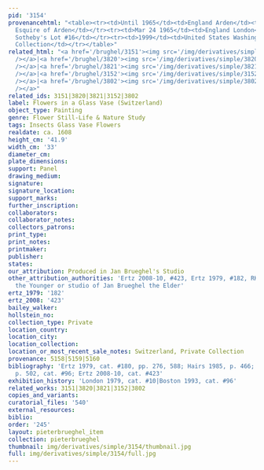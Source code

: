 ```yaml
---
pid: '3154'
provenancehtml: "<table><tr><td>Until 1965</td><td>England Arden</td><td>Desmond O'Brian
  Esquire of Arden</td></tr><tr><td>Mar 24 1965</td><td>England London</td><td>Sale
  Sotheby's Lot #16</td></tr><tr><td>1999</td><td>United States Washington DC</td><td>Private
  Collection</td></tr></table>"
related_html: "<a href='/brughel/3151'><img src='/img/derivatives/simple/3151/thumbnail.jpg'
  /></a>|<a href='/brughel/3820'><img src='/img/derivatives/simple/3820/thumbnail.jpg'
  /></a>|<a href='/brughel/3821'><img src='/img/derivatives/simple/3821/thumbnail.jpg'
  /></a>|<a href='/brughel/3152'><img src='/img/derivatives/simple/3152/thumbnail.jpg'
  /></a>|<a href='/brughel/3802'><img src='/img/derivatives/simple/3802/thumbnail.jpg'
  /></a>"
related_ids: 3151|3820|3821|3152|3802
label: Flowers in a Glass Vase (Switzerland)
object_type: Painting
genre: Flower Still-Life & Nature Study
tags: Insects Glass Vase Flowers
realdate: ca. 1608
height_cm: '41.9'
width_cm: '33'
diameter_cm:
plate_dimensions:
support: Panel
drawing_medium:
signature:
signature_location:
support_marks:
further_inscription:
collaborators:
collaborator_notes:
collectors_patrons:
print_type:
print_notes:
printmaker:
publisher:
states:
our_attribution: Produced in Jan Brueghel's Studio
other_attribution_authorities: 'Ertz 2008-10, #423, Ertz 1979, #182, RKD as Jan Brueghel
  the Younger or studio of Jan Brueghel the Elder'
ertz_1979: '182'
ertz_2008: '423'
bailey_walker:
hollstein_no:
collection_type: Private
location_country:
location_city:
location_collection:
location_or_most_recent_sale_notes: Switzerland, Private Collection
provenance: 5158|5159|5160
bibliography: 'Ertz 1979, cat. #180, pp. 276, 588; Hairs 1985, p. 466; Sutton 1993,
  p. 502, cat. #96; Ertz 2008-10, cat. #423'
exhibition_history: 'London 1979, cat. #10|Boston 1993, cat. #96'
related_works: 3151|3820|3821|3152|3802
copies_and_variants:
curatorial_files: '540'
external_resources:
biblio:
order: '245'
layout: pieterbrueghel_item
collection: pieterbrueghel
thumbnail: img/derivatives/simple/3154/thumbnail.jpg
full: img/derivatives/simple/3154/full.jpg
---
```

